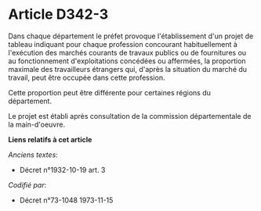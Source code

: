 # Article D342-3

Dans chaque département le préfet provoque l'établissement d'un projet de tableau indiquant pour chaque profession concourant
habituellement à l'exécution des marchés courants de travaux publics ou de fournitures ou au fonctionnement d'exploitations
concédées ou affermées, la proportion maximale des travailleurs étrangers qui, d'après la situation du marché du travail,
peut être occupée dans cette profession.

Cette proportion peut être différente pour certaines régions du département.

Le projet est établi après consultation de la commission départementale de la main-d'oeuvre.

**Liens relatifs à cet article**

_Anciens textes_:

  - Décret n°1932-10-19 art. 3

_Codifié par_:

  - Décret n°73-1048 1973-11-15

